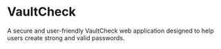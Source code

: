 # VaultCheck
A secure and user-friendly VaultCheck web application designed to help users create strong and valid passwords.
